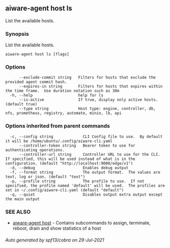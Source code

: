 ## aiware-agent host ls

List the available hosts.

### Synopsis

List the available hosts.

```
aiware-agent host ls [flags]
```

### Options

```
      --exclude-commit string   Filters for hosts that exclude the provided agent commit hash.
      --expires-in string       Filters for hosts that expires within the time frame.  Use duration notation such as 30m
  -h, --help                    help for ls
      --is-active               If true, display only active hosts. (default true)
      --type string             Host type: engine, controller, db, nfs, prometheus, registry, automate, minio, lb, api
```

### Options inherited from parent commands

```
  -c, --config string             CLI Config file to use.  By default it will be /home/ubuntu/.config/aiware-cli.yaml
      --controller-token string   Bearer token to use for authenticating operations.
      --controller-url string     Controller URL to use for the CLI.  If specified, this will be used instead of what is in the configuration. (default "http://localhost:9000/edge/v1")
  -d, --debug                     Enables debug output
  -f, --format string             The output format.  The values are text, log or json. (default "text")
  -p, --profile string            The profile to use.  If not specified, the profile named 'default' will be used.  The profiles are set in ~/.config/aiware-cli.yaml (default "default")
  -q, --quiet                     Disables output extra output except the main output
```

### SEE ALSO

* [aiware-agent host](/cli/aiware-agent_host.md)	 - Contains subcommands to assign, terminate, reboot, drain and show statistics of a host

###### Auto generated by spf13/cobra on 29-Jul-2021
